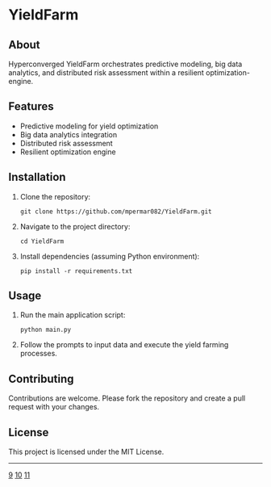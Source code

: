 # YieldFarm

## About
Hyperconverged YieldFarm orchestrates predictive modeling, big data analytics, and distributed risk assessment within a resilient optimization-engine.

## Features
- Predictive modeling for yield optimization
- Big data analytics integration
- Distributed risk assessment
- Resilient optimization engine

## Installation
1. Clone the repository:
   ```
   git clone https://github.com/mpermar082/YieldFarm.git
   ```
2. Navigate to the project directory:
   ```
   cd YieldFarm
   ```
3. Install dependencies (assuming Python environment):
   ```
   pip install -r requirements.txt
   ```

## Usage
1. Run the main application script:
   ```
   python main.py
   ```
2. Follow the prompts to input data and execute the yield farming processes.

## Contributing
Contributions are welcome. Please fork the repository and create a pull request with your changes.

## License
This project is licensed under the MIT License.

***


[9](https://www.youtube.com/watch?v=QcZKsbgsLa4)
[10](https://github.com/AbdulMalikDev/MSCoin-Yield-Farm)
[11](https://github.com/LeoVS09/simple-yield-farm)
